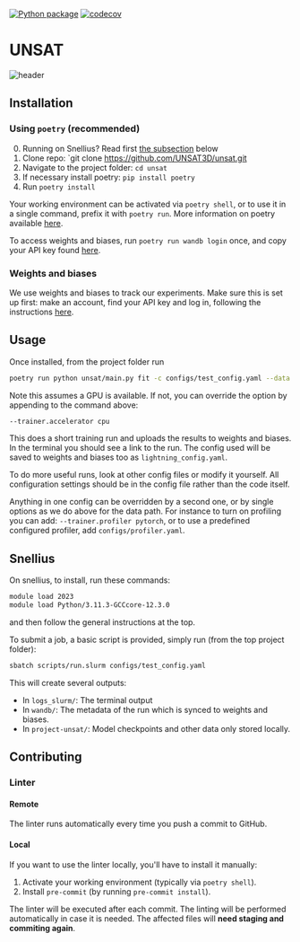 [![Python package](https://github.com/UNSAT3D/unsat/workflows/Install%20and%20test%20Python%20package/badge.svg)](https://github.com/UNSAT3D/unsat/actions/workflows/python.yaml)
[![codecov](https://codecov.io/gh/UNSAT3D/unsat/graph/badge.svg)](https://codecov.io/gh/UNSAT3D/unsat)

# UNSAT
![header](https://capsule-render.vercel.app/api?text=capsule_render&animation=fadeInhttps://capsule-render.vercel.app/api?type=egg&height=200&color=0:D98F61,100:BD6629&text=UNSAT&textBg=false&section=header&reversal=false&animation=scaleIn&strokeWidth=3&stroke=95d6a4&desc=AI%20analysis%20tool%20for%20rooted%20soil&fontColor=3D824a&descSize=35&fontAlign=50&fontAlignY=31&descAlignY=50)

## Installation

### Using `poetry` (recommended)

0. Running on Snellius? Read first [the subsection](#snellius) below
1. Clone repo: `git clone https://github.com/UNSAT3D/unsat.git
2. Navigate to the project folder: `cd unsat`
3. If necessary install poetry: `pip install poetry`
4. Run `poetry install`

Your working environment can be activated via `poetry shell`, or to use it in a single command, prefix it with `poetry run`.
More information on poetry available [here](https://python-poetry.org/).

To access weights and biases, run `poetry run wandb login` once, and copy your API key found [here](https://wandb.ai/authorize).

### Weights and biases

We use weights and biases to track our experiments. 
Make sure this is set up first: make an account, find your API key and log in, following the instructions [here](https://docs.wandb.ai/quickstart).

## Usage

Once installed, from the project folder run

```bash
poetry run python unsat/main.py fit -c configs/test_config.yaml --data.hdf5_path <path to data>
```

Note this assumes a GPU is available. If not, you can override the option by appending to the command above:
```bash
--trainer.accelerator cpu
```

This does a short training run and uploads the results to weights and biases.
In the terminal you should see a link to the run.
The config used will be saved to weights and biases too as `lightning_config.yaml`.

To do more useful runs, look at other config files or modify it yourself.
All configuration settings should be in the config file rather than the code itself.

Anything in one config can be overridden by a second one, or by single options as we do above for the data path.
For instance to turn on profiling you can add: `--trainer.profiler pytorch`, or to use a predefined
configured profiler, add `configs/profiler.yaml`.

## Snellius

On snellius, to install, run these commands:
```bash
module load 2023
module load Python/3.11.3-GCCcore-12.3.0
```
and then follow the general instructions at the top.

To submit a job, a basic script is provided, simply run (from the top project folder):
```bash
sbatch scripts/run.slurm configs/test_config.yaml
```

This will create several outputs:
- In `logs_slurm/`: The terminal output
- In `wandb/`: The metadata of the run which is synced to weights and biases.
- In `project-unsat/`: Model checkpoints and other data only stored locally.

## Contributing

### Linter

#### Remote

The linter runs automatically every time you push a commit to GitHub.

#### Local
If you want to use the linter locally, you'll have to install it manually:

1. Activate your working environment (typically via `poetry shell`).
2. Install `pre-commit` (by running `pre-commit install`).

The linter will be executed after each commit.
The linting will be performed automatically in case it is needed.
The affected files will **need staging and commiting again**.
